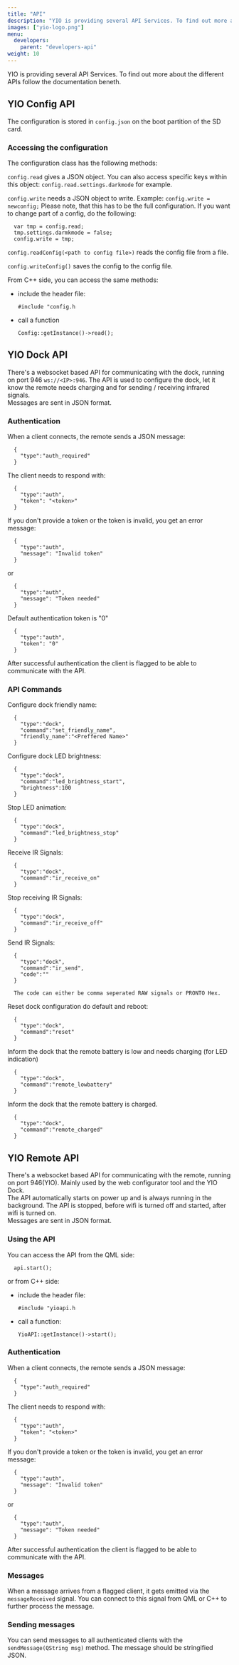 ```yaml
---
title: "API"
description: "YIO is providing several API Services. To find out more about the different APIs follow the documentation beneth."
images: ["yio-logo.png"]
menu:
  developers:
    parent: "developers-api"
weight: 10
---
```


YIO is providing several API Services. To find out more about the different APIs follow the documentation beneth.

## YIO Config API

The configuration is stored in `config.json` on the boot partition of the SD card.

### Accessing the configuration

The configuration class has the following methods:

`config.read` gives a JSON object. You can also access specific keys within this object: `config.read.settings.darkmode` for example.

`config.write` needs a JSON object to write. Example: `config.write = newconfig;` Please note, that this has to be the full configuration. If you want to change part of a config, do the following:

      var tmp = config.read;
      tmp.settings.darmkmode = false;
      config.write = tmp;

`config.readConfig(<path to config file>)` reads the config file from a file.

`config.writeConfig()` saves the config to the config file.

From C++ side, you can access the same methods:

- include the header file:

      #include "config.h

- call a function

      Config::getInstance()->read();

## YIO Dock API

There's a websocket based API for communicating with the dock, running on port 946 `ws://<IP>:946`. The API is used to configure the dock, let it know the remote needs charging and for sending / receiving infrared signals.  
Messages are sent in JSON format.

### Authentication

When a client connects, the remote sends a JSON message:

      {
        "type":"auth_required"
      }

The client needs to respond with:

      {
        "type":"auth",
        "token": "<token>"
      }

If you don't provide a token or the token is invalid, you get an error message:

      {
        "type":"auth",
        "message": "Invalid token"
      }

or

      {
        "type":"auth",
        "message": "Token needed"
      }

Default authentication token is "0"

      {
        "type":"auth",
        "token": "0"
      }

After successful authentication the client is flagged to be able to communicate with the API.

### API Commands

Configure dock friendly name:

      {
        "type":"dock",
        "command":"set_friendly_name",
        "friendly_name":"<Preffered Name>"
      }

Configure dock LED brightness:

      {
        "type":"dock",
        "command":"led_brightness_start",
        "brightness":100
      }

Stop LED animation:

      {
        "type":"dock",
        "command":"led_brightness_stop"
      }

Receive IR Signals:

      {
        "type":"dock",
        "command":"ir_receive_on"
      }

Stop receiving IR Signals:

      {
        "type":"dock",
        "command":"ir_receive_off"
      }

Send IR Signals:

      {
        "type":"dock",
        "command":"ir_send",
        "code":""
      }

      The code can either be comma seperated RAW signals or PRONTO Hex.

Reset dock configuration do default and reboot:

      {
        "type":"dock",
        "command":"reset"
      }

Inform the dock that the remote battery is low and needs charging (for LED indication)

      {
        "type":"dock",
        "command":"remote_lowbattery"
      }

Inform the dock that the remote battery is charged.

      {
        "type":"dock",
        "command":"remote_charged"
      }

## YIO Remote API

There's a websocket based API for communicating with the remote, running on port 946(YIO). Mainly used by the web configurator tool and the YIO Dock.  
The API automatically starts on power up and is always running in the background. The API is stopped, before wifi is turned off and started, after wifi is turned on.  
Messages are sent in JSON format.

### Using the API

You can access the API from the QML side:

      api.start();

or from C++ side:

- include the header file:

      #include "yioapi.h

- call a function:

      YioAPI::getInstance()->start();

### Authentication

When a client connects, the remote sends a JSON message:

      {
        "type":"auth_required"
      }

The client needs to respond with:

      {
        "type":"auth",
        "token": "<token>"
      }

If you don't provide a token or the token is invalid, you get an error message:

      {
        "type":"auth",
        "message": "Invalid token"
      }

or

      {
        "type":"auth",
        "message": "Token needed"
      }

After successful authentication the client is flagged to be able to communicate with the API.

### Messages

When a message arrives from a flagged client, it gets emitted via the `messageReceived` signal. You can connect to this signal from QML or C++ to further process the message.

### Sending messages

You can send messages to all authenticated clients with the `sendMessage(QString msg)` method. The message should be stringified JSON.
